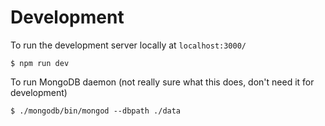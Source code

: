 # Development

To run the development server locally at `localhost:3000/`

```
$ npm run dev
```

To run MongoDB daemon (not really sure what this does, don't need it for development)

```
$ ./mongodb/bin/mongod --dbpath ./data
```
